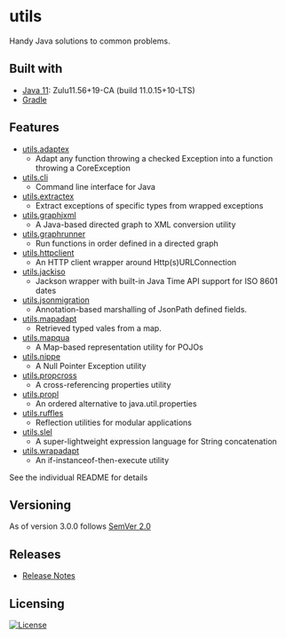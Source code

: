# utils
Handy Java solutions to common problems.

## Built with
- [Java 11](https://www.azul.com/downloads/?version=java-11-lts&os=windows&architecture=x86-64-bit&package=jdk): Zulu11.56+19-CA (build 11.0.15+10-LTS)
- [Gradle](https://docs.gradle.org/7.4/release-notes.html)

## Features
- [utils.adaptex](utils.adaptex/README.MD)
    - Adapt any function throwing a checked Exception into a function throwing a CoreException
- [utils.cli](utils.cli/README.MD)
    - Command line interface for Java
- [utils.extractex](utils.extractex/README.MD)
    - Extract exceptions of specific types from wrapped exceptions
- [utils.graphjxml](utils.graphjxml/README.MD)
    - A Java-based directed graph to XML conversion utility
- [utils.graphrunner](utils.graphrunner/README.MD)
  - Run functions in order defined in a directed graph
- [utils.httpclient](utils.httpclient/README.MD)
  - An HTTP client wrapper around Http(s)URLConnection
- [utils.jackiso](utils.jackiso/README.MD)
    - Jackson wrapper with built-in Java Time API support for ISO 8601 dates
- [utils.jsonmigration](utils.jsonmigration/README.MD)
    - Annotation-based marshalling of JsonPath defined fields.
- [utils.mapadapt](utils.mapadapt/README.MD)
  - Retrieved typed vales from a map. 
- [utils.mapqua](utils.mapqua/README.MD)
  - A Map-based representation utility for POJOs
- [utils.nippe](utils.nippe/README.MD)
    - A Null Pointer Exception utility
- [utils.propcross](utils.propcross/README.MD)
    - A cross-referencing properties utility
- [utils.propl](utils.propl/README.MD)
  - An ordered alternative to java.util.properties
- [utils.ruffles](utils.ruffles/README.MD)
  - Reflection utilities for modular applications
- [utils.slel](utils.slel/README.MD)
    - A super-lightweight expression language for String concatenation
- [utils.wrapadapt](utils.wrapadapt/README.MD)
    - An if-instanceof-then-execute utility

See the individual README for details

## Versioning
As of version 3.0.0 follows [SemVer 2.0](https://semver.org/spec/v2.0.0.html)

## Releases
* [Release Notes](https://github.com/Legyver/utils/blob/master/RELEASE.MD)

## Licensing
[![License](https://img.shields.io/badge/License-Apache%202.0-blue.svg)](https://github.com/Legyver/utils/blob/master/LICENSE)
